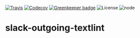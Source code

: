 [![Travis](https://img.shields.io/travis/matzkoh/slack-outgoing-textlint.svg)](https://travis-ci.org/matzkoh/slack-outgoing-textlint)
[![Codecov](https://img.shields.io/codecov/c/github/matzkoh/slack-outgoing-textlint.svg)](https://codecov.io/gh/matzkoh/slack-outgoing-textlint)
[![Greenkeeper badge](https://badges.greenkeeper.io/matzkoh/slack-outgoing-textlint.svg)](https://greenkeeper.io/)
![License](https://img.shields.io/npm/l/slack-outgoing-textlint.svg)
![node](https://img.shields.io/node/v/slack-outgoing-textlint.svg)

# slack-outgoing-textlint

